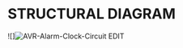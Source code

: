 # STRUCTURAL DIAGRAM #
![]![AVR-Alarm-Clock-Circuit EDIT](https://user-images.githubusercontent.com/94300992/143983927-95f89261-ed3d-466f-b8a7-885cb5f8a685.jpg)


